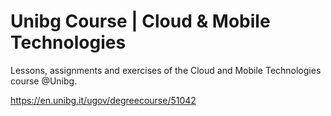 # Unibg Course | Cloud & Mobile Technologies
Lessons, assignments and exercises of the Cloud and Mobile Technologies course @Unibg.

https://en.unibg.it/ugov/degreecourse/51042
